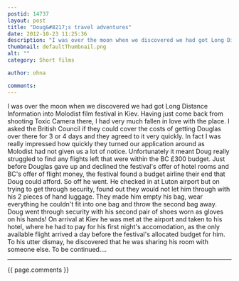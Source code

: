 ```yaml
---
postid: 14737
layout: post
title: "Doug&#8217;s travel adventures"
date: 2012-10-23 11:25:36
description: "I was over the moon when we discovered we had got Long Distance Information into Molodist film festival in Kiev. Having just come back from shooting Toxic Camera there, I had very much fallen in love with the place. I&#8230;"
thumbnail: defaultThumbnail.png
alt: ""
category: Short films

author: ohna

comments:
---
```


<p>I was over the moon when we discovered we had got Long Distance Information into Molodist film festival in Kiev. Having just come back from shooting Toxic Camera there, I had very much fallen in love with the place. I asked the British Council if they could cover the costs of getting Douglas over there for 3 or 4 days and they agreed to it very quickly. In fact I was really impressed how quickly they turned our application around as Molodist had not given us a lot of notice. Unfortunately it meant Doug really struggled to find any flights left that were within the BC £300 budget. Just before Douglas gave up and declined the festival's offer of hotel rooms and <span class="caps">BC'</span>s offer of flight money, the festival found a budget airline their end that Doug could afford. So off he went. He checked in at Luton airport but on trying to get through security, found out they would not let him through with his 2 pieces of hand luggage. They made him empty his bag, wear everything he couldn't fit into one bag and throw the second bag away. Doug went through security with his second pair of shoes worn as gloves on his hands! On arrival at Kiev he was met at the airport and taken to his hotel, where he had to pay for his first night's accomodation, as the only available flight arrived a day before the festival's allocated budget for him. To his utter dismay, he discovered that he was sharing his room with someone else. To be continued....</p>

<hr>

{{ page.comments }}


